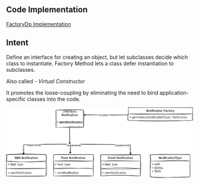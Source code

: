 
## Code Implementation
[FactoryDp Implementation](https://github.com/vamsi1998123/Design-Patterns/tree/master/src/main/java/com/example/designpatterns/creational/factory)

**Intent**
----------
Define an interface for creating an object, but let subclasses decide which class to
instantiate. Factory Method lets a class defer instantiation to subclasses.

Also called  - *Virtual Constructor*

It promotes the loose-coupling by eliminating the need to bind application-specific classes into the code.

![factory.png](factory.png)

